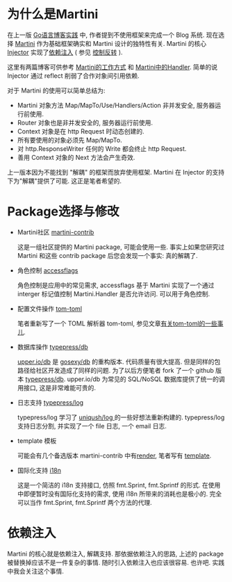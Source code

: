 为什么是Martini
===============

在上一版 [Go语言博客实践][1] 中, 作者提到不使用框架来完成一个 Blog 系统. 现在选择 [Martini][2] 作为基础框架确实和 Martini 设计的独特性有关. Martini 的核心 [Injector][3] 实现了[依赖注入][4] ( 参见 [控制反转][5] ).

这里有两篇博客可供参考 [Martini的工作方式][6] 和 [Martini中的Handler][7].
简单的说 Injector 通过 reflect 削弱了合作对象间引用依赖.

对于 Martini 的使用可以简单总结为:

 - Martini 对象方法 Map/MapTo/Use/Handlers/Action 非并发安全, 服务器运行前使用.
 - Router 对象也是非并发安全的, 服务器运行前使用.
 - Context 对象是在 http Request 时动态创建的.
 - 所有要使用的对象必须先 Map/MapTo.
 - 对 http.ResponseWriter 任何的 Write 都会终止 http Request.
 - 善用 Context 对象的 Next 方法会产生奇效.


上一版本因为不能找到 "解耦" 的框架而放弃使用框架. Martini 在 Injector 的支持下为"解耦"提供了可能. 这正是笔者希望的.

Package选择与修改
=================

 - Martini社区 [martini-contrib][8]

    这是一组社区提供的 Martini package, 可能会使用一些. 事实上如果您研究过 Martini 和这些 contrib package 后您会发现一个事实: 真的解耦了.

 - 角色控制 [accessflags][9]

    角色控制是应用中的常见需求, accessflags 基于 Martini 实现了一个通过 interger 标记值控制 Martini.Handler 是否允许访问. 可以用于角色控制.

 - 配置文件操作 [tom-toml][10]

    笔者重新写了一个 TOML 解析器 tom-toml, 参见文章[有关tom-toml的一些事儿][11].

 - 数据库操作 [typepress/db][12]

    [upper.io/db][13] 是 [gosexy/db][14] 的重构版本. 代码质量有很大提高. 但是同样的包路径给社区开发造成了同样的问题. 为了以后方便笔者 fork 了一个 github 版本 [typepress/db][15].
    upper.io/db 为常见的 SQL/NoSQL 数据库提供了统一的调用接口, 这是非常难能可贵的.

 - 日志支持 [typepress/log][16]

    typepress/log 学习了 [uniqush/log ][17] 的一些好想法重新构建的.
    typepress/log 支持日志分割, 并实现了一个 file 日志, 一个 email 日志.

 - template 模板

    可能会有几个备选版本 martini-contrib 中有[render][18], 笔者写有 [template][19].

 - 国际化支持 [i18n][20]

    这是一个简洁的 i18n 支持接口, 仿照 fmt.Sprint, fmt.Sprintf 的形式.
    在使用中即便暂时没有国际化支持的需求, 使用 i18n 所带来的消耗也是极小的. 完全可以当作 fmt.Sprint, fmt.Sprintf 两个方法的代理.

依赖注入
========

Martini 的核心就是依赖注入, 解耦支持. 那依据依赖注入的思路, 上述的 package 被替换掉应该不是一件复杂的事情. 随时引入依赖注入也应该很容易. 也许吧. 实践中我会关注这个事情.


  [1]: https://github.com/achun/Go-Blog-In-Action/tree/master
  [2]: https://github.com/codegangsta/martini "Martini"
  [3]: https://github.com/codegangsta/inject "inject"
  [4]: http://en.wikipedia.org/wiki/Dependency_injection "Dependency injection"
  [5]: http://zh.wikipedia.org/wiki/控制反转 "控制反转"
  [6]: http://my.oschina.net/achun/blog/192912 "Martini的工作方式"
  [7]: http://my.oschina.net/achun/blog/197546 "Martini中的Handler"
  [8]: https://github.com/martini-contrib "martini-contrib"
  [9]: https://github.com/typepress/accessflags
  [10]: https://github.com/achun/tom-toml
  [11]: http://my.oschina.net/achun/blog/196953 "有关tom-toml的一些事儿"
  [12]: https://github.com/typepress/db
  [13]: https://github.com/upper/db
  [14]: https://github.com/gosexy/db
  [15]: https://github.com/typepress/db
  [16]: https://github.com/typepress/log
  [17]: https://github.com/uniqush/log
  [18]: https://github.com/martini-contrib/render
  [19]: https://github.com/achun/template
  [20]: https://github.com/typepress/i18n